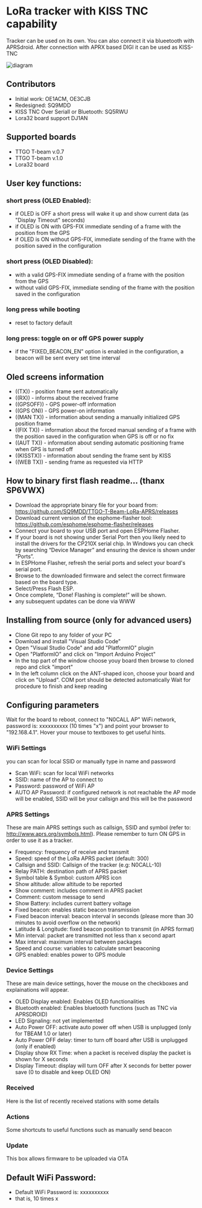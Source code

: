 # LoRa tracker with KISS TNC capability

Tracker can be used on its own. 
You can also connect it via blueetooth with APRSdroid.
After connection with APRX based DIGI it can be used as KISS-TNC

![diagram](https://github.com/SQ9MDD/TTGO-T-Beam-LoRa-APRS/blob/master/img/digi-schemat.png)

## Contributors
* Initial work: OE1ACM, OE3CJB
* Redesigned: SQ9MDD
* KISS TNC Over Seriall or Bluetooth: SQ5RWU
* Lora32 board support DJ1AN

## Supported boards
* TTGO T-beam v.0.7
* TTGO T-beam v.1.0 
* Lora32 board

## User key functions:
### short press (OLED Enabled):
* if OLED is OFF a short press will wake it up and show current data (as "Display Timeout" seconds)
* if OLED is ON with GPS-FIX immediate sending of a frame with the position from the GPS
* if OLED is ON without GPS-FIX, immediate sending of the frame with the position saved in the configuration

### short press (OLED Disabled):
* with a valid GPS-FIX immediate sending of a frame with the position from the GPS
* without valid GPS-FIX, immediate sending of the frame with the position saved in the configuration

### long press while booting 
* reset to factory default

### long press: toggle on or off GPS power supply 
* if the "FIXED_BEACON_EN" option is enabled in the configuration, a beacon will be sent every set time interval

## Oled screens information
* ((TX)) - position frame sent automatically
* ((RX)) - informs about the received frame 
* ((GPSOFF)) - GPS power-off information
* ((GPS ON)) - GPS power-on information
* ((MAN TX)) - information about sending a manually initialized GPS position frame
* ((FIX TX)) - information about the forced manual sending of a frame with the position saved in the configuration when GPS is off or no fix
* ((AUT TX)) - information about sending automatic positioning frame when GPS is turned off
* ((KISSTX)) - information about sending the frame sent by KISS
* ((WEB TX)) - sending frame as requested via HTTP

## How to binary first flash readme... (thanx SP6VWX)
* Download the appropriate binary file for your board from: https://github.com/SQ9MDD/TTGO-T-Beam-LoRa-APRS/releases
* Download current version of the esphome-flasher tool: https://github.com/esphome/esphome-flasher/releases
* Connect your board to your USB port and open ESPHome Flasher.
* If your board is not showing under Serial Port then you likely need to install the drivers for the CP210X serial chip. In Windows you can check by searching “Device Manager” and ensuring the device is shown under “Ports”.
* In ESPHome Flasher, refresh the serial ports and select your board's serial port.
* Browse to the downloaded firmware and select the correct firmware based on the board type.
* Select/Press Flash ESP.
* Once complete, “Done! Flashing is complete!” will be shown.
* any subsequent updates can be done via WWW

## Installing from source (only for advanced users)
* Clone Git repo to any folder of your PC
* Download and install "Visual Studio Code"
* Open "Visual Studio Code" and add "PlatformIO" plugin
* Open "PlatformIO" and click on "Import Arduino Project"
* In the top part of the window choose youy board then browse to cloned repo and click "import"
* In the left column click on the ANT-shaped icon, choose your board and click on "Upload". COM port should be detected automatically Wait for procedure to finish and keep reading

## Configuring parameters
Wait for the board to reboot, connect to "N0CALL AP" WiFi network, password is: xxxxxxxxxx (10 times "x") and point your browser to "192.168.4.1". Hover your mouse to textboxes to get useful hints.

### WiFi Settings
you can scan for local SSID or manually type in name and password
* Scan WiFi: scan for local WiFi networks
* SSID: name of the AP to connect to
* Password: password of WiFi AP
* AUTO AP Password: if configured network is not reachable the AP mode will be enabled, SSID will be your callsign and this will be the password

###  APRS Settings
These are main APRS settings such as callsign, SSID and symbol (refer to: http://www.aprs.org/symbols.html). Please remember to turn ON GPS in order to use it as a tracker.
* Frequency: frequency of receive and transmit
* Speed: speed of the LoRa APRS packet (default: 300)
* Callsign and SSID: Callsign of the tracker (e.g: N0CALL-10)
* Relay PATH: destination path of APRS packet
* Symbol table & Symbol: custom APRS icon
* Show altitude: allow altitude to be reported
* Show comment: includes comment in APRS packet
* Comment: custom message to send
* Show Battery: includes current battery voltage
* Fixed beacon: enables static beacon transmission
* Fixed beacon interval: beacon interval in seconds (please more than 30 minutes to avoid overflow on the network)
* Latitude & Longitude: fixed beacon position to transmit (in APRS format)
* Min interval: packet are transmitted not less than x second apart
* Max interval: maximum interval between packages
* Speed and course: variables to calculate smart beaconing
* GPS enabled: enables power to GPS module

### Device Settings
These are main device settings, hover the mouse on the checkboxes and explainations will appear.
* OLED Display enabled: Enables OLED functionalities
* Bluetooth enabled: Enables bluetooth functions (such as TNC via APRSDROID)
* LED Signaling: not yet implemented
* Auto Power OFF: activate auto power off when USB is unplugged (only for TBEAM 1.0 or later)
* Auto Power OFF delay: timer to turn off board after USB is unplugged (only if enabled)
* Display show RX Time: when a packet is received display the packet is shown for X seconds
* Display Timeout: display will turn OFF after X seconds for better power save (0 to disable and keep OLED ON)

### Received
Here is the list of recently received stations with some details

### Actions
Some shortcuts to useful functions such as manually send beacon

### Update
This box allows firmware to be uploaded via OTA

## Default WiFi Password:
* Default WiFi Password is: xxxxxxxxxx
* that is, 10 times x
